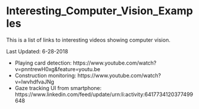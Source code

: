 # Interesting_Computer_Vision_Examples
This is a list of links to interesting videos showing computer vision.

Last Updated: 6-28-2018

<ul>
  <li>
    Playing card detection: https://www.youtube.com/watch?v=pnntrewH0xg&feature=youtu.be
  </li>
  <li>
    Construction monitoring: https://www.youtube.com/watch?v=IwvhdfvaJNg
  </li>
  <li>
    Gaze tracking UI from smartphone: https://www.linkedin.com/feed/update/urn:li:activity:6417734120377499648
  </li>
</ul>

